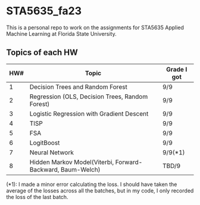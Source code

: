 # STA5635_fa23
This is a personal repo to work on the assignments for STA5635 Applied Machine Learning at Florida State University.

## Topics of each HW

|HW#|Topic|Grade I got|
|----|----|----|
|1|Decision Trees and Random Forest|9/9|
|2|Regression (OLS, Decision Trees, Random Forest)|9/9|
|3|Logistic Regression with Gradient Descent|9/9|
|4|TISP|9/9|
|5|FSA|9/9|
|6|LogitBoost|9/9|
|7|Neural Network|9/9(*1)|
|8|Hidden Markov Model(Viterbi, Forward-Backward, Baum-Welch)|TBD/9|

(*1): I made a minor error calculating the loss. I should have taken the average of the losses across all the batches, but in my code, I only recorded the loss of the last batch.
